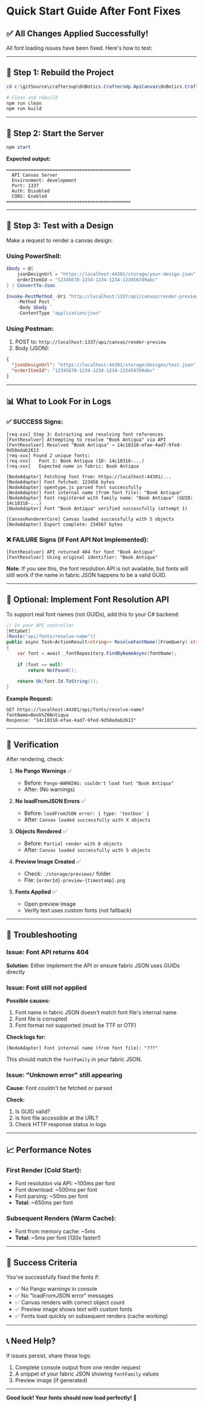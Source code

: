 # Quick Start Guide After Font Fixes

## ✅ All Changes Applied Successfully!

All font loading issues have been fixed. Here's how to test:

---

## 🚀 Step 1: Rebuild the Project

```powershell
cd c:\gitSource\craftersup\OnBotics.CraftersUp.ApiCanvas\OnBotics.CraftersUp.ApiCanvas

# Clean and rebuild
npm run clean
npm run build
```

---

## 🎯 Step 2: Start the Server

```powershell
npm start
```

**Expected output:**
```
==============================================
  API Canvas Server
  Environment: development
  Port: 1337
  Auth: Disabled
  CORS: Enabled
==============================================
```

---

## 🧪 Step 3: Test with a Design

Make a request to render a canvas design:

### **Using PowerShell:**
```powershell
$body = @{
    jsonDesignUrl = "https://localhost:44301/storage/your-design.json"
    orderItemId = "12345678-1234-1234-1234-123456789abc"
} | ConvertTo-Json

Invoke-RestMethod -Uri "http://localhost:1337/api/canvas/render-preview" `
    -Method Post `
    -Body $body `
    -ContentType "application/json"
```

### **Using Postman:**
1. POST to: `http://localhost:1337/api/canvas/render-preview`
2. Body (JSON):
```json
{
  "jsonDesignUrl": "https://localhost:44301/storage/designs/test.json",
  "orderItemId": "12345678-1234-1234-1234-123456789abc"
}
```

---

## 📊 What to Look For in Logs

### **✅ SUCCESS Signs:**

```
[req-xxx] Step 3: Extracting and resolving font references
[FontResolver] Attempting to resolve "Book Antiqua" via API
[FontResolver] Resolved "Book Antiqua" → 14c18318-efae-4ad7-9fed-9d58edab2613
[req-xxx] Found 2 unique fonts:
[req-xxx]   Font 1: Book Antiqua (ID: 14c18318-...)
[req-xxx]   Expected name in fabric: Book Antiqua

[NodeAdapter] Fetching font from: https://localhost:44301/...
[NodeAdapter] Font fetched: 123456 bytes
[NodeAdapter] opentype.js parsed font successfully
[NodeAdapter] Font internal name (from font file): "Book Antiqua"
[NodeAdapter] Font registered with family name: "Book Antiqua" (GUID: 14c18318-...)
[NodeAdapter] Font "Book Antiqua" verified successfully (attempt 1)

[CanvasRendererCore] Canvas loaded successfully with 5 objects
[NodeAdapter] Export complete: 234567 bytes
```

### **❌ FAILURE Signs (If Font API Not Implemented):**

```
[FontResolver] API returned 404 for font "Book Antiqua"
[FontResolver] Using original identifier: "Book Antiqua"
```

**Note**: If you see this, the font resolution API is not available, but fonts will still work if the name in fabric JSON happens to be a valid GUID.

---

## 🔧 Optional: Implement Font Resolution API

To support real font names (not GUIDs), add this to your C# backend:

```csharp
// In your API controller
[HttpGet]
[Route("api/fonts/resolve-name")]
public async Task<ActionResult<string>> ResolveFontName([FromQuery] string fontName)
{
    var font = await _fontRepository.FindByNameAsync(fontName);
    
    if (font == null)
        return NotFound();
    
    return Ok(font.Id.ToString());
}
```

**Example Request:**
```
GET https://localhost:44301/api/fonts/resolve-name?fontName=Book%20Antiqua
Response: "14c18318-efae-4ad7-9fed-9d58edab2613"
```

---

## 🎉 Verification

After rendering, check:

1. **No Pango Warnings** ✅
   - Before: `Pango-WARNING: couldn't load font "Book Antiqua"`
   - After: (No warnings)

2. **No loadFromJSON Errors** ✅
   - Before: `loadFromJSON error: { type: 'textbox' }`
   - After: `Canvas loaded successfully with X objects`

3. **Objects Rendered** ✅
   - Before: `Partial render with 0 objects`
   - After: `Canvas loaded successfully with 5 objects`

4. **Preview Image Created** ✅
   - Check: `./storage/previews/` folder
   - File: `{orderId}-preview-{timestamp}.png`

5. **Fonts Applied** ✅
   - Open preview image
   - Verify text uses custom fonts (not fallback)

---

## 🐛 Troubleshooting

### **Issue: Font API returns 404**
**Solution**: Either implement the API or ensure fabric JSON uses GUIDs directly

### **Issue: Font still not applied**
**Possible causes:**
1. Font name in fabric JSON doesn't match font file's internal name
2. Font file is corrupted
3. Font format not supported (must be TTF or OTF)

**Check logs for:**
```
[NodeAdapter] Font internal name (from font file): "???"
```
This should match the `fontFamily` in your fabric JSON.

### **Issue: "Unknown error" still appearing**
**Cause**: Font couldn't be fetched or parsed

**Check:**
1. Is GUID valid?
2. Is font file accessible at the URL?
3. Check HTTP response status in logs

---

## 📈 Performance Notes

### **First Render (Cold Start):**
- Font resolution via API: ~100ms per font
- Font download: ~500ms per font
- Font parsing: ~50ms per font
- **Total**: ~650ms per font

### **Subsequent Renders (Warm Cache):**
- Font from memory cache: ~5ms
- **Total**: ~5ms per font (130x faster!)

---

## 🎯 Success Criteria

You've successfully fixed the fonts if:

- ✅ No Pango warnings in console
- ✅ No "loadFromJSON error" messages
- ✅ Canvas renders with correct object count
- ✅ Preview image shows text with custom fonts
- ✅ Fonts load quickly on subsequent renders (cache working)

---

## 📞 Need Help?

If issues persist, share these logs:
1. Complete console output from one render request
2. A snippet of your fabric JSON showing `fontFamily` values
3. Preview image (if generated)

---

**Good luck! Your fonts should now load perfectly! 🚀**

